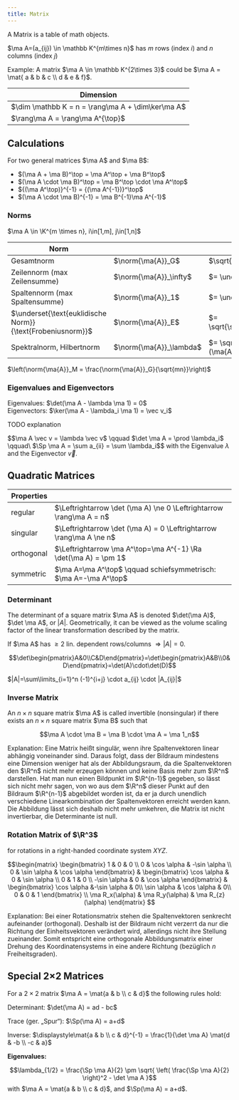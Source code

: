```yaml
---
title: Matrix
---
```


A Matrix is a table of math objects.


$\ma A=(a_{ij}) \in \mathbb K^{m\times n}$ has $m$ rows (index $i$) and $n$ columns (index $j$)

Example:
A matrix $\ma A \in \mathbb K^{2\times 3}$ could be $\ma A = \mat{ a & b & c \\ d & e & f}$.


| Dimension |
|-----------|
| $\dim \mathbb K = n = \rang\ma A + \dim\ker\ma A$ |
| $\rang\ma A = \rang\ma A^{\top}$ |


## Calculations
For two general matrices $\ma A$ and $\ma B$:

* $(\ma A + \ma B)^\top = \ma A^\top + \ma B^\top$
* $(\ma A \cdot \ma B)^\top = \ma B^\top \cdot \ma A^\top$
* ${(\ma A^\top)}^{-1} = {(\ma A^{-1})}^\top$ 
* $(\ma A \cdot \ma B)^{-1} = \ma B^{-1}\ma A^{-1}$







### Norms 

$\ma A \in \K^{m \times n}, i\in[1,m], j\in[1,n]$

| Norm   |     |      |
|--------|-----|------|
| Gesamtnorm  | $\norm{\ma{A}}_G$ | $\sqrt{mn}\cdot\underset{i,j}{\max}\abs{a_{ij}}$ |
| Zeilennorm (max Zeilensumme) | $\norm{\ma{A}}_\infty$ | $= \underset{i}{\max}\sum\limits_{j=1}^n\abs{a_{ij}}$ |
| Spaltennorm (max Spaltensumme) | $\norm{\ma{A}}_1$ | $= \underset{j}{\max}\sum\limits_{i=1}^m\abs{a_{ij}}$ |
| $\underset{\text{euklidische Norm}}{\text{Frobeniusnorm}}$ | $\norm{\ma{A}}_E$ | $= \sqrt{\sum\limits_{i=1}\sum\limits_{j=1}\abs{a_{ij}}^2}$ |
| Spektralnorm, Hilbertnorm | $\norm{\ma{A}}_\lambda$ | $= \sqrt{\lambda_\text{max}(\ma{A}^\top\cdot\ma{A})}$ |


$\left(\norm{\ma{A}}_M = \frac{\norm{\ma{A}}_G}{\sqrt{mn}}\right)$






### Eigenvalues and Eigenvectors
Eigenvalues: $\det(\ma A - \lambda \ma 1) = 0$ <br>
Eigenvectors: $\ker(\ma A - \lambda_i \ma 1) = \vec v_i$

TODO explanation

$$\ma A \vec v = \lambda \vec v$ \qquad $\det \ma A = \prod \lambda_i$ \qquad\ $\Sp \ma A = \sum a_{ii} = \sum \lambda_i$$
with the Eigenvalue $\lambda$ and the Eigenvector $\vec v$.



## Quadratic Matrices

| Properties | |
|------------|----|
| regular  | $\Leftrightarrow \det (\ma A) \ne 0 \Leftrightarrow \rang\ma A = n$ |
| singular | $\Leftrightarrow \det (\ma A) = 0 \Leftrightarrow \rang\ma A \ne n$ |
| orthogonal | $\Leftrightarrow \ma A^\top=\ma A^{-1} \Ra \det(\ma A) = \pm 1$ |
| symmetric | $\ma A=\ma A^\top$ \qquad schiefsymmetrisch: $\ma A=-\ma A^\top$ |


### Determinant
The determinant of a square matrix $\ma A$ is denoted $\det(\ma A)$, $\det \ma A$, or $|A|$. Geometrically, it can be viewed as the volume scaling factor of the linear transformation described by the matrix. 

If $\ma A$ has $\ge 2$ lin. dependent rows/columns $\Rightarrow |A|=0$. 

$$\det\begin{pmatrix}A&0\\C&D\end{pmatrix}=\det\begin{pmatrix}A&B\\0&D\end{pmatrix}=\det(A)\cdot\det(D)$$

$|A|=\sum\limits_{i=1}^n (-1)^{i+j} \cdot a_{ij} \cdot |A_{ij}|$ 



### Inverse Matrix
An $n \times n$ square matrix $\ma A$ is called invertible (nonsingular) if there exists an $n \times n$ square matrix $\ma B$ such that

$$\ma A \cdot \ma B = \ma B \cdot \ma A = \ma 1_n$$ 

Explanation: Eine Matrix heißt singulär, wenn ihre Spaltenvektoren linear abhängig voneinander sind. Daraus folgt, dass der Bildraum mindestens eine Dimension weniger hat als der Abbildungsraum, da die Spaltenvektoren den $\R^n$ nicht mehr erzeugen können und keine Basis mehr zum $\R^n$ darstellen.
Hat man nun einen Bildpunkt im $\R^{n-1}$ gegeben, so lässt sich nicht mehr sagen, von wo aus dem $\R^n$ dieser Punkt auf den Bildraum $\R^{n-1}$ abgebildet worden ist, da er ja durch unendlich verschiedene Linearkombination der Spaltenvektoren erreicht werden kann.
Die Abbildung lässt sich deshalb nicht mehr umkehren, die Matrix ist nicht invertierbar, die Determinante ist null.








### Rotation Matrix of $\R^3$
for rotations in a right-handed coordinate system $XYZ$.

$$\begin{matrix} 
\begin{bmatrix}
1 &   0         & 0           \\
0 & \cos \alpha & -\sin \alpha \\
0 & \sin \alpha &  \cos \alpha
\end{bmatrix} &
\begin{bmatrix}
\cos \alpha  & 0 & \sin \alpha \\
   0         & 1 &  0          \\
-\sin \alpha & 0 & \cos \alpha
\end{bmatrix} &
\begin{bmatrix}
\cos \alpha &-\sin \alpha & 0\\
\sin \alpha & \cos \alpha & 0\\
    0       &     0       & 1
\end{bmatrix} \\
\ma R_x(\alpha) &
\ma R_y(\alpha) &
\ma R_{z}(\alpha)
\end{matrix}
$$

Explanation: Bei einer Rotationsmatrix stehen die Spaltenvektoren senkrecht aufeinander (orthogonal). Deshalb ist der Bildraum nicht verzerrt da nur die Richtung der Einheitsvektoren verändert wird, allerdings nicht ihre Stellung zueinander. Somit entspricht eine orthogonale Abbildungsmatrix einer Drehung des Koordinatensystems in eine andere Richtung (bezüglich $n$
Freiheitsgraden).





## Special 2×2 Matrices
For a $2 \times 2$ matrix $\ma A = \mat{a & b \\ c & d}$ the following rules hold:

Determinant: $\det(\ma A) = ad - bc$

Trace (ger. „Spur“): $\Sp(\ma A) = a+d$

Inverse: $\displaystyle\mat{a & b \\ c & d}^{-1} = \frac{1}{\det \ma A} \mat{d & -b \\ -c & a}$


**Eigenvalues:**

$$\lambda_{1/2} = \frac{\Sp \ma A}{2} \pm \sqrt{ \left( \frac{\Sp \ma A}{2} \right)^2 - \det \ma A }$$
with $\ma A = \mat{a & b \\ c & d}$, and $\Sp(\ma A) = a+d$.


